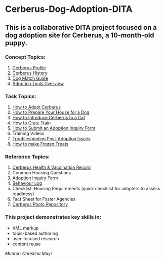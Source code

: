 # Cerberus-Dog-Adoption-DITA

## This is a collaborative DITA project focused on a dog adoption site for Cerberus, a 10-month-old puppy.

### Concept Topics:
1. [Cerberus Profile](https://github.com/MariaBHaque/Cerberus-Dog-Adoption-DITA/blob/36ef22e8354db746a754ceca20b69bae4a06d57d/Concept-Cerberus-Profile) 
2. [Cerberus History](https://github.com/MariaBHaque/Cerberus-Dog-Adoption-DITA/blob/ff88380c2226d9816b20d2f5f039dfa5474e552a/Concept-Cerberus-History)  
3. [Dog Match Guide](https://github.com/MariaBHaque/Cerberus-Dog-Adoption-DITA/blob/36ef22e8354db746a754ceca20b69bae4a06d57d/Concept-Cerberus-Match-Guide)
5. [Adoption Tools Overview](https://github.com/MariaBHaque/Cerberus-Dog-Adoption-DITA/blob/36ef22e8354db746a754ceca20b69bae4a06d57d/Concept-Adoption-Tools-Overview)

### Task Topics:
1. [How to Adopt Cerberus](https://github.com/MariaBHaque/Cerberus-Dog-Adoption-DITA/blob/36ef22e8354db746a754ceca20b69bae4a06d57d/Task-How-to-Adopt-Cerberus) 
2. [How to Prepare Your House for a Dog](https://github.com/MariaBHaque/Cerberus-Dog-Adoption-DITA/blob/6627ffa585da0dc9cdf7f13458ad6f03e47fe9f2/Task-How-to-Prepare-Your-House-for-a-Dog)
3. [How to Introduce Cerberus to a Cat](how-to-introduce-cerberus-to-a-cat)
4. [How to Crate Train](https://github.com/MariaBHaque/Cerberus-Dog-Adoption-DITA/blob/36ef22e8354db746a754ceca20b69bae4a06d57d/Task-How-to-Crate-Train)
5. [How to Submit an Adoption Inquiry Form](https://github.com/MariaBHaque/Cerberus-Dog-Adoption-DITA/blob/36ef22e8354db746a754ceca20b69bae4a06d57d/Task-How-to-Submit-an-Adoption-Inquiry-Form) 
6. Training Videos 
7. [Troubleshooting Post-Adoption Issues](https://github.com/MariaBHaque/Cerberus-Dog-Adoption-DITA/blob/36ef22e8354db746a754ceca20b69bae4a06d57d/Task-How-to-Troubleshoot-Post-Adoption-Issues) 
8. [How to make Frozen Treats](https://github.com/MariaBHaque/Cerberus-Dog-Adoption-DITA/blob/36ef22e8354db746a754ceca20b69bae4a06d57d/Task%3A%20How%20to%20Make%20Frozen%20Treats%20for%20Cerberus) 

### Reference Topics:
1. [Cerberus Health & Vaccination Record](https://github.com/MariaBHaque/Cerberus-Dog-Adoption-DITA/blob/36ef22e8354db746a754ceca20b69bae4a06d57d/Reference-Cerberus-Health-and-Vaccination-Record)
2. Common Housing Questions
3. [Adoption Inquiry Form](https://github.com/MariaBHaque/Cerberus-Dog-Adoption-DITA/blob/36ef22e8354db746a754ceca20b69bae4a06d57d/Reference-Adoption-Inquiry-Form)
4. [Behaviour Log](https://github.com/MariaBHaque/Cerberus-Dog-Adoption-DITA/blob/36ef22e8354db746a754ceca20b69bae4a06d57d/Reference-Behaviour-Log)
5. Checklist: Housing Requirements (quick checklist for adopters to assess readiness)
6. Fact Sheet for Foster Agencies
7. [Cerberus Photo Repository](https://github.com/MariaBHaque/Cerberus-Dog-Adoption-DITA/tree/36ef22e8354db746a754ceca20b69bae4a06d57d/Images) 

### This project demonstrates key skills in: 
- XML markup
- topic-based authoring
- user-focused research
- content reuse

_Mentor: Christina Mayr_
